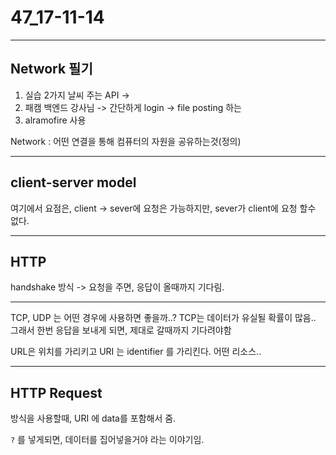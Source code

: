 # 47_17-11-14

---

## Network 필기

1. 실습 2가지 날씨 주는 API ->
2. 패캠 백엔드 강사님 -> 간단하게 login -> file posting 하는 
3. alramofire  사용 

Network : 어떤 연결을 통해 컴퓨터의 자원을 공유하는것(정의)


---

## client-server model 

여기에서 요점은, client -> sever에 요청은 가능하지만, sever가 client에 요청 할수 없다.

---

## HTTP

handshake 방식 -> 요청을 주면, 응답이 올때까지 기다림.

---

TCP, UDP 는 어떤 경우에 사용하면 좋을까..? TCP는 데이터가 유실될 확률이 많음.. 그래서 한번 응답을 보내게 되면, 제대로 갈때까지 기다려야함

URL은 위치를 가리키고 URI 는 identifier 를 가리킨다. 
어떤 리소스..


---

## HTTP Request

방식을 사용할때, URI 에 data를 포함해서 줌.

`?` 를 넣게되면, 데이터를 집어넣을거야 라는 이야기임.
